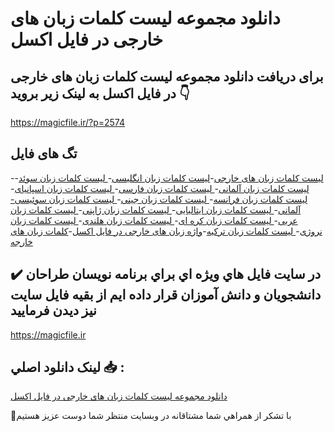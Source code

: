 # دانلود مجموعه لیست کلمات زبان های خارجی در فایل اکسل

## برای دریافت دانلود مجموعه لیست کلمات زبان های خارجی در فایل اکسل به لینک زیر بروید 👇

https://magicfile.ir/?p=2574

## تگ های فایل

-[لیست کلمات زبان های خارجی](https://magicfile.ir/product/%d9%84%db%8c%d8%b3%d8%aa-%da%a9%d9%84%d9%85%d8%a7%d8%aa-%d8%b2%d8%a8%d8%a7%d9%86-%d9%87%d8%a7%db%8c-%d8%ae%d8%a7%d8%b1%d8%ac%db%8c-%d8%af%d8%b1-%d9%81%d8%a7%db%8c%d9%84-%d8%a7%da%a9%d8%b3%d9%84/)-[لیست کلمات زبان انگلیسی](https://magicfile.ir/product/%d9%84%db%8c%d8%b3%d8%aa-%da%a9%d9%84%d9%85%d8%a7%d8%aa-%d8%b2%d8%a8%d8%a7%d9%86-%d9%87%d8%a7%db%8c-%d8%ae%d8%a7%d8%b1%d8%ac%db%8c-%d8%af%d8%b1-%d9%81%d8%a7%db%8c%d9%84-%d8%a7%da%a9%d8%b3%d9%84/)-[ لیست کلمات زبان سوئد](https://magicfile.ir/product/%d9%84%db%8c%d8%b3%d8%aa-%da%a9%d9%84%d9%85%d8%a7%d8%aa-%d8%b2%d8%a8%d8%a7%d9%86-%d9%87%d8%a7%db%8c-%d8%ae%d8%a7%d8%b1%d8%ac%db%8c-%d8%af%d8%b1-%d9%81%d8%a7%db%8c%d9%84-%d8%a7%da%a9%d8%b3%d9%84/)-[ لیست کلمات زبان آلمانی](https://magicfile.ir/product/%d9%84%db%8c%d8%b3%d8%aa-%da%a9%d9%84%d9%85%d8%a7%d8%aa-%d8%b2%d8%a8%d8%a7%d9%86-%d9%87%d8%a7%db%8c-%d8%ae%d8%a7%d8%b1%d8%ac%db%8c-%d8%af%d8%b1-%d9%81%d8%a7%db%8c%d9%84-%d8%a7%da%a9%d8%b3%d9%84/)-[ لیست کلمات زبان فارسی](https://magicfile.ir/product/%d9%84%db%8c%d8%b3%d8%aa-%da%a9%d9%84%d9%85%d8%a7%d8%aa-%d8%b2%d8%a8%d8%a7%d9%86-%d9%87%d8%a7%db%8c-%d8%ae%d8%a7%d8%b1%d8%ac%db%8c-%d8%af%d8%b1-%d9%81%d8%a7%db%8c%d9%84-%d8%a7%da%a9%d8%b3%d9%84/)-[ لیست کلمات زبان اسپانیای](https://magicfile.ir/product/%d9%84%db%8c%d8%b3%d8%aa-%da%a9%d9%84%d9%85%d8%a7%d8%aa-%d8%b2%d8%a8%d8%a7%d9%86-%d9%87%d8%a7%db%8c-%d8%ae%d8%a7%d8%b1%d8%ac%db%8c-%d8%af%d8%b1-%d9%81%d8%a7%db%8c%d9%84-%d8%a7%da%a9%d8%b3%d9%84/)-[ لیست کلمات زبان فرانسه](https://magicfile.ir/product/%d9%84%db%8c%d8%b3%d8%aa-%da%a9%d9%84%d9%85%d8%a7%d8%aa-%d8%b2%d8%a8%d8%a7%d9%86-%d9%87%d8%a7%db%8c-%d8%ae%d8%a7%d8%b1%d8%ac%db%8c-%d8%af%d8%b1-%d9%81%d8%a7%db%8c%d9%84-%d8%a7%da%a9%d8%b3%d9%84/)-[ لیست کلمات زبان جینی](https://magicfile.ir/product/%d9%84%db%8c%d8%b3%d8%aa-%da%a9%d9%84%d9%85%d8%a7%d8%aa-%d8%b2%d8%a8%d8%a7%d9%86-%d9%87%d8%a7%db%8c-%d8%ae%d8%a7%d8%b1%d8%ac%db%8c-%d8%af%d8%b1-%d9%81%d8%a7%db%8c%d9%84-%d8%a7%da%a9%d8%b3%d9%84/)-[ لیست کلمات زبان سوئیسی-آلمانی](https://magicfile.ir/product/%d9%84%db%8c%d8%b3%d8%aa-%da%a9%d9%84%d9%85%d8%a7%d8%aa-%d8%b2%d8%a8%d8%a7%d9%86-%d9%87%d8%a7%db%8c-%d8%ae%d8%a7%d8%b1%d8%ac%db%8c-%d8%af%d8%b1-%d9%81%d8%a7%db%8c%d9%84-%d8%a7%da%a9%d8%b3%d9%84/)-[ لیست کلمات زبان ایتالیایی](https://magicfile.ir/product/%d9%84%db%8c%d8%b3%d8%aa-%da%a9%d9%84%d9%85%d8%a7%d8%aa-%d8%b2%d8%a8%d8%a7%d9%86-%d9%87%d8%a7%db%8c-%d8%ae%d8%a7%d8%b1%d8%ac%db%8c-%d8%af%d8%b1-%d9%81%d8%a7%db%8c%d9%84-%d8%a7%da%a9%d8%b3%d9%84/)-[ لیست کلمات زبان ژاپنی](https://magicfile.ir/product/%d9%84%db%8c%d8%b3%d8%aa-%da%a9%d9%84%d9%85%d8%a7%d8%aa-%d8%b2%d8%a8%d8%a7%d9%86-%d9%87%d8%a7%db%8c-%d8%ae%d8%a7%d8%b1%d8%ac%db%8c-%d8%af%d8%b1-%d9%81%d8%a7%db%8c%d9%84-%d8%a7%da%a9%d8%b3%d9%84/)-[ لیست کلمات زبان عربی](https://magicfile.ir/product/%d9%84%db%8c%d8%b3%d8%aa-%da%a9%d9%84%d9%85%d8%a7%d8%aa-%d8%b2%d8%a8%d8%a7%d9%86-%d9%87%d8%a7%db%8c-%d8%ae%d8%a7%d8%b1%d8%ac%db%8c-%d8%af%d8%b1-%d9%81%d8%a7%db%8c%d9%84-%d8%a7%da%a9%d8%b3%d9%84/)-[ لیست کلمات زبان کره ای](https://magicfile.ir/product/%d9%84%db%8c%d8%b3%d8%aa-%da%a9%d9%84%d9%85%d8%a7%d8%aa-%d8%b2%d8%a8%d8%a7%d9%86-%d9%87%d8%a7%db%8c-%d8%ae%d8%a7%d8%b1%d8%ac%db%8c-%d8%af%d8%b1-%d9%81%d8%a7%db%8c%d9%84-%d8%a7%da%a9%d8%b3%d9%84/)-[ لیست کلمات زبان هلندی](https://magicfile.ir/product/%d9%84%db%8c%d8%b3%d8%aa-%da%a9%d9%84%d9%85%d8%a7%d8%aa-%d8%b2%d8%a8%d8%a7%d9%86-%d9%87%d8%a7%db%8c-%d8%ae%d8%a7%d8%b1%d8%ac%db%8c-%d8%af%d8%b1-%d9%81%d8%a7%db%8c%d9%84-%d8%a7%da%a9%d8%b3%d9%84/)-[ لیست کلمات زبان نروژی](https://magicfile.ir/product/%d9%84%db%8c%d8%b3%d8%aa-%da%a9%d9%84%d9%85%d8%a7%d8%aa-%d8%b2%d8%a8%d8%a7%d9%86-%d9%87%d8%a7%db%8c-%d8%ae%d8%a7%d8%b1%d8%ac%db%8c-%d8%af%d8%b1-%d9%81%d8%a7%db%8c%d9%84-%d8%a7%da%a9%d8%b3%d9%84/)-[ لیست کلمات زبان ترکیه](https://magicfile.ir/product/%d9%84%db%8c%d8%b3%d8%aa-%da%a9%d9%84%d9%85%d8%a7%d8%aa-%d8%b2%d8%a8%d8%a7%d9%86-%d9%87%d8%a7%db%8c-%d8%ae%d8%a7%d8%b1%d8%ac%db%8c-%d8%af%d8%b1-%d9%81%d8%a7%db%8c%d9%84-%d8%a7%da%a9%d8%b3%d9%84/)-[واژه زبان های خارجی در فایل اکسل](https://magicfile.ir/product/%d9%84%db%8c%d8%b3%d8%aa-%da%a9%d9%84%d9%85%d8%a7%d8%aa-%d8%b2%d8%a8%d8%a7%d9%86-%d9%87%d8%a7%db%8c-%d8%ae%d8%a7%d8%b1%d8%ac%db%8c-%d8%af%d8%b1-%d9%81%d8%a7%db%8c%d9%84-%d8%a7%da%a9%d8%b3%d9%84/)-[کلمات زبان های خارجه](https://magicfile.ir/product/%d9%84%db%8c%d8%b3%d8%aa-%da%a9%d9%84%d9%85%d8%a7%d8%aa-%d8%b2%d8%a8%d8%a7%d9%86-%d9%87%d8%a7%db%8c-%d8%ae%d8%a7%d8%b1%d8%ac%db%8c-%d8%af%d8%b1-%d9%81%d8%a7%db%8c%d9%84-%d8%a7%da%a9%d8%b3%d9%84/)

## ✔️ در سايت فايل هاي ويژه اي براي برنامه نويسان طراحان دانشجويان و دانش آموزان قرار داده ايم از بقيه فايل سايت نيز ديدن فرماييد

https://magicfile.ir


## لينک دانلود اصلي 📥 :

[دانلود مجموعه لیست کلمات زبان های خارجی در فایل اکسل](https://magicfile.ir/product/%d9%84%db%8c%d8%b3%d8%aa-%da%a9%d9%84%d9%85%d8%a7%d8%aa-%d8%b2%d8%a8%d8%a7%d9%86-%d9%87%d8%a7%db%8c-%d8%ae%d8%a7%d8%b1%d8%ac%db%8c-%d8%af%d8%b1-%d9%81%d8%a7%db%8c%d9%84-%d8%a7%da%a9%d8%b3%d9%84/) 


🙏با تشکر از همراهي شما مشتاقانه در وبسایت منتظر شما دوست عزیز هستیم

